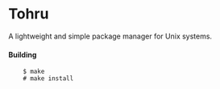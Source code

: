 # Tohru

A lightweight and simple package manager for Unix systems.

#### Building
```
	$ make
	# make install
```
